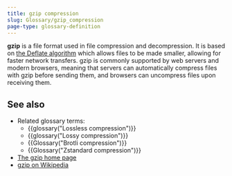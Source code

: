 ```yaml
---
title: gzip compression
slug: Glossary/gzip_compression
page-type: glossary-definition
---
```




**gzip** is a file format used in file compression and decompression. It is based on [the Deflate algorithm](https://www.zlib.net/feldspar.html) which allows files to be made smaller, allowing for faster network transfers. gzip is commonly supported by web servers and modern browsers, meaning that servers can automatically compress files with gzip before sending them, and browsers can uncompress files upon receiving them.

## See also

- Related glossary terms:
  - {{glossary("Lossless compression")}}
  - {{glossary("Lossy compression")}}
  - {{Glossary("Brotli compression")}}
  - {{Glossary("Zstandard compression")}}
- [The gzip home page](https://www.gzip.org/)
- [gzip on Wikipedia](https://en.wikipedia.org/wiki/Gzip)
